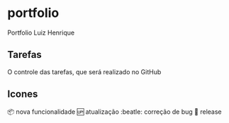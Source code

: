 # portfolio
Portfolio Luiz Henrique

## Tarefas
O controle das tarefas, que será realizado no GitHub

## Icones
:package: nova funcionalidade
:up: atualização
:beatle: correção de bug
:checkered_flag: release
